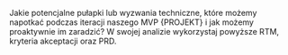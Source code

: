Jakie potencjalne pułapki lub wyzwania techniczne, które możemy napotkać podczas iteracji naszego MVP {PROJEKT} i jak możemy proaktywnie im zaradzić? W swojej analizie wykorzystaj powyższe RTM, kryteria akceptacji oraz PRD.